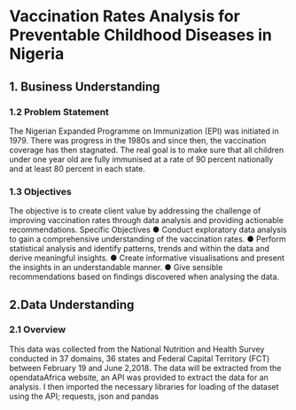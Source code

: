 # Vaccination Rates Analysis for Preventable Childhood Diseases in Nigeria

## 1. Business Understanding
### 1.2 Problem Statement
The Nigerian Expanded Programme on Immunization (EPI) was initiated in 1979. There was
progress in the 1980s and since then, the vaccination coverage has then stagnated. The real
goal is to make sure that all children under one year old are fully immunised at a rate of 90
percent nationally and at least 80 percent in each state.

### 1.3 Objectives
The objective is to create client value by addressing the challenge of improving vaccination
rates through data analysis and providing actionable recommendations.
Specific Objectives
● Conduct exploratory data analysis to gain a comprehensive understanding of the
vaccination rates.
● Perform statistical analysis and identify patterns, trends and within the data and
derive meaningful insights.
● Create informative visualisations and present the insights in an understandable
manner.
● Give sensible recommendations based on findings discovered when analysing the
data.

## 2.Data Understanding
### 2.1 Overview
This data was collected from the National Nutrition and Health Survey conducted in 37 domains, 36 states and Federal Capital Territory (FCT) between February 19 and June 2,2018. The data will be extracted from the opendataAfrica website, an API was provided to extract the data for an analysis.
I then imported the necessary libraries for loading of the dataset using the API; requests, json and pandas
